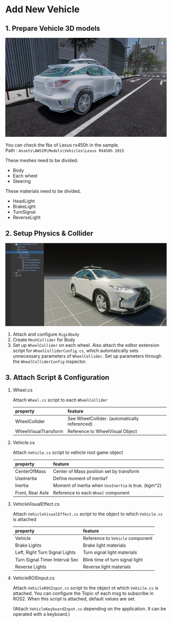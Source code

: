 # Add New Vehicle

## 1. Prepare Vehicle 3D models

![](image_0.png)

You can check the fbx of Lexus rx450h in the sample.   
Path : `Assets\AWSIM\Models\Vehicles\Lexus RX450h 2015`

These meshes need to be divided.

- Body
- Each wheel
- Steering

These materials need to be divided.

- HeadLight
- BrakeLight
- TurnSignal
- ReverseLight

## 2. Setup Physics & Collider

![](image_1.png)

1. Attach and configure `Rigidbody`
2. Create `MeshCollider` for Body
3. Set up `WheelCollider` on each wheel. Also attach the editor extension script for `WheelColliderConfig.cs`, which automatically sets unnecessary parameters of `WheelCollider`. Set up parameters through the `WheelColliderConfig` inspector.
## 3. Attach Script & Configuration

1. Wheel.cs

    Attach `Wheel.cs` script to each `WheelCollider`

    |property|feature|
    |:--|:--|
    |WheelCollider|See WheelCollider. (automatically referenced)|
    |WheelVisualTransform|Reference to WheelVisual Object|


2. Vehicle.cs

    Attach `Vehicle.cs` script to vehicle root game object

    |property|feature|
    |:--|:--|
    |CenterOfMass|Center of Mass position set by transform|
    |UseInertia|Define moment of inertia?|
    |Inertia|Moment of inertia when `UseInertia` is true. (kgm^2)|
    |Front, Rear Axle|Reference to each `Wheel` component|

3. VehicleVisualEffect.cs

    Attach `VehicleVisualEffect.cs` script to the object to which `Vehicle.cs` is attached

    |property|feature|
    |:--|:--|
    |Vehicle|Reference to `Vehicle` component|
    |Brake Lights|Brake light materials|
    |Left, Right Turn Signal Lights|Turn signal light materials|
    |Turn Signal Timer Interval Sec|Blink time of turn signal light|
    |Reverse Lights|Reverse light materials|


4. VehicleROSInput.cs

    Attach `VehicleROSInput.cs` script to the object ot which `Vehicle.cs` is attached. You can configure the Topic of each msg to subscribe in ROS2. When this script is attached, default values are set.

    (Attach `VehicleKeyboardInput.cs` depending on the application. It can be operated with a keyboard.)
